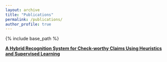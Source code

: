 ```yaml
---
layout: archive
title: "Publications"
permalink: /publications/
author_profile: true
---
```


{% include base_path %}

<b>[A Hybrid Recognition System for Check-worthy Claims Using Heuristics and Supervised Learning]()</b><br>
